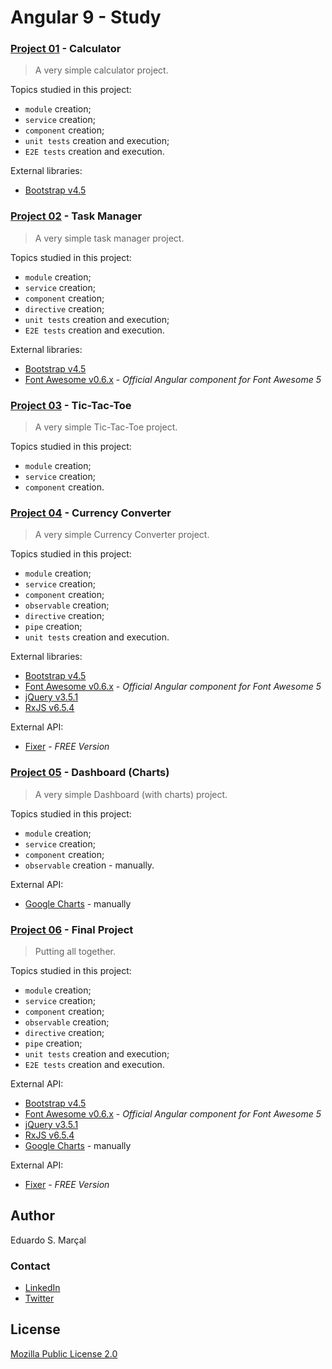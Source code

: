 # Angular 9 - Study

### [Project 01](https://github.com/eduardosmarcal/angular-9-study/tree/Porject_01_Calculator) - Calculator

> A very simple calculator project.

Topics studied in this project:
- `module` creation;
- `service` creation;
- `component` creation;
- `unit tests` creation and execution;
- `E2E tests` creation and execution.

External libraries:
- [Bootstrap v4.5](https://getbootstrap.com/docs/4.5/getting-started/introduction/)

### [Project 02](https://github.com/eduardosmarcal/angular-9-study/tree/Project_02_Task_Manager) - Task Manager

> A very simple task manager project.

Topics studied in this project:
- `module` creation;
- `service` creation;
- `component` creation;
- `directive` creation;
- `unit tests` creation and execution;
- `E2E tests` creation and execution.

External libraries:
- [Bootstrap v4.5](https://getbootstrap.com/docs/4.5/getting-started/introduction/)
- [Font Awesome v0.6.x](https://github.com/FortAwesome/angular-fontawesome) - _Official Angular component for Font Awesome 5_

### [Project 03](https://github.com/eduardosmarcal/angular-9-study/tree/Project_03_Tic-Tac-Toe) - Tic-Tac-Toe

> A very simple Tic-Tac-Toe project.

Topics studied in this project:
- `module` creation;
- `service` creation;
- `component` creation.

### [Project 04](https://github.com/eduardosmarcal/angular-9-study/tree/Project_04_Currency_Converter) - Currency Converter

> A very simple Currency Converter project.

Topics studied in this project:
- `module` creation;
- `service` creation;
- `component` creation;
- `observable` creation;
- `directive` creation;
- `pipe` creation;
- `unit tests` creation and execution.

External libraries:

- [Bootstrap v4.5](https://getbootstrap.com/docs/4.5/getting-started/introduction/)
- [Font Awesome v0.6.x](https://github.com/FortAwesome/angular-fontawesome) - _Official Angular component for Font Awesome 5_
- [jQuery v3.5.1](https://jquery.com/)
- [RxJS v6.5.4](https://rxjs-dev.firebaseapp.com)

External API:

- [Fixer](https://fixer.io) - _FREE Version_

### [Project 05](https://github.com/eduardosmarcal/angular-9-study/tree/Project_05_Dashboard) - Dashboard (Charts)

> A very simple Dashboard (with charts) project.

Topics studied in this project:
- `module` creation;
- `service` creation;
- `component` creation;
- `observable` creation - manually.

External API:

- [Google Charts](https://developers.google.com/chart) - manually

### [Project 06](https://github.com/eduardosmarcal/angular-9-study/tree/Project_06_Final_Project) - Final Project

> Putting all together.

Topics studied in this project:
- `module` creation;
- `service` creation;
- `component` creation;
- `observable` creation;
- `directive` creation;
- `pipe` creation;
- `unit tests` creation and execution;
- `E2E tests` creation and execution.

External API:

- [Bootstrap v4.5](https://getbootstrap.com/docs/4.5/getting-started/introduction/)
- [Font Awesome v0.6.x](https://github.com/FortAwesome/angular-fontawesome) - _Official Angular component for Font Awesome 5_
- [jQuery v3.5.1](https://jquery.com/)
- [RxJS v6.5.4](https://rxjs-dev.firebaseapp.com)
- [Google Charts](https://developers.google.com/chart) - manually

External API:

- [Fixer](https://fixer.io) - _FREE Version_

## Author

Eduardo S. Marçal

### Contact

- [LinkedIn](https://linkedin.com/in/eduardosmarcal)
- [Twitter](https://twitter.com/eduardosmarcal_)

## License

[Mozilla Public License 2.0](https://github.com/eduardosmarcal/angular-9-study/blob/master/LICENSE)
